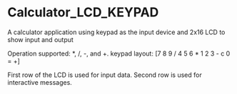 # Calculator_LCD_KEYPAD
A calculator application using keypad as the input device and 2x16 LCD to show input and output

Operation supported: *, /, -, and +.
keypad layout: [7 8 9 /
                4 5 6 *
                1 2 3 -
                c 0 = +]
                
                
First row of the LCD is used for input data.
Second row is used for interactive messages.

